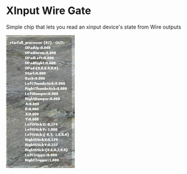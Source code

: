 # XInput Wire Gate
Simple chip that lets you read an xinput device's state from Wire outputs

![Showcase](https://github.com/Derpius/public-starfalls/blob/master/xinput_gate/example.png)
